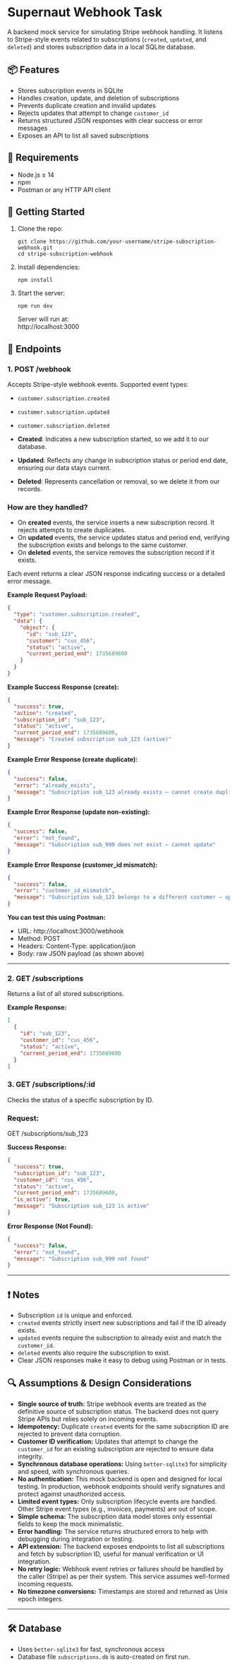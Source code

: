 # Supernaut Webhook Task

A backend mock service for simulating Stripe webhook handling. It listens to Stripe-style events related to subscriptions (`created`, `updated`, and `deleted`) and stores subscription data in a local SQLite database.

## 📦 Features

- Stores subscription events in SQLite
- Handles creation, update, and deletion of subscriptions
- Prevents duplicate creation and invalid updates
- Rejects updates that attempt to change `customer_id`
- Returns structured JSON responses with clear success or error messages
- Exposes an API to list all saved subscriptions

## 📌 Requirements

- Node.js ≥ 14
- npm
- Postman or any HTTP API client

## 🚀 Getting Started

1. Clone the repo:

   ```
   git clone https://github.com/your-username/stripe-subscription-webhook.git
   cd stripe-subscription-webhook
   ```

2. Install dependencies:

   ```
   npm install
   ```

3. Start the server:

   ```
   npm run dev
   ```

   Server will run at:  
   http://localhost:3000

## 📡 Endpoints

### 1. POST /webhook

Accepts Stripe-style webhook events. Supported event types:

- `customer.subscription.created`
- `customer.subscription.updated`
- `customer.subscription.deleted`

- **Created**: Indicates a new subscription started, so we add it to our database.
- **Updated**: Reflects any change in subscription status or period end date, ensuring our data stays current.
- **Deleted**: Represents cancellation or removal, so we delete it from our records.

### How are they handled?

- On **created** events, the service inserts a new subscription record. It rejects attempts to create duplicates.
- On **updated** events, the service updates status and period end, verifying the subscription exists and belongs to the same customer.
- On **deleted** events, the service removes the subscription record if it exists.

Each event returns a clear JSON response indicating success or a detailed error message.

**Example Request Payload:**

```json
{
  "type": "customer.subscription.created",
  "data": {
    "object": {
      "id": "sub_123",
      "customer": "cus_456",
      "status": "active",
      "current_period_end": 1735689600
    }
  }
}
```

**Example Success Response (create):**

```json
{
  "success": true,
  "action": "created",
  "subscription_id": "sub_123",
  "status": "active",
  "current_period_end": 1735689600,
  "message": "Created subscription sub_123 (active)"
}
```

**Example Error Response (create duplicate):**

```json
{
  "success": false,
  "error": "already_exists",
  "message": "Subscription sub_123 already exists — cannot create duplicate"
}
```

**Example Error Response (update non-existing):**

```json
{
  "success": false,
  "error": "not_found",
  "message": "Subscription sub_999 does not exist — cannot update"
}
```

**Example Error Response (customer_id mismatch):**

```json
{
  "success": false,
  "error": "customer_id_mismatch",
  "message": "Subscription sub_123 belongs to a different customer — update rejected"
}
```

**You can test this using Postman:**

- URL: http://localhost:3000/webhook
- Method: POST
- Headers: Content-Type: application/json
- Body: raw JSON payload (as shown above)

---

### 2. GET /subscriptions

Returns a list of all stored subscriptions.

**Example Response:**

```json
[
  {
    "id": "sub_123",
    "customer_id": "cus_456",
    "status": "active",
    "current_period_end": 1735689600
  }
]
```

### 3. GET /subscriptions/:id

Checks the status of a specific subscription by ID.

### Request:

GET /subscriptions/sub_123

**Success Response:**

```json
{
  "success": true,
  "subscription_id": "sub_123",
  "customer_id": "cus_456",
  "status": "active",
  "current_period_end": 1735689600,
  "is_active": true,
  "message": "Subscription sub_123 is active"
}
```

**Error Response (Not Found):**

```json
{
  "success": false,
  "error": "not_found",
  "message": "Subscription sub_999 not found"
}
```

---

## ❗ Notes

- Subscription `id` is unique and enforced.
- `created` events strictly insert new subscriptions and fail if the ID already exists.
- `updated` events require the subscription to already exist and match the `customer_id`.
- `deleted` events also require the subscription to exist.
- Clear JSON responses make it easy to debug using Postman or in tests.

## 🔍 Assumptions & Design Considerations

- **Single source of truth:** Stripe webhook events are treated as the definitive source of subscription status. The backend does not query Stripe APIs but relies solely on incoming events.
- **Idempotency:** Duplicate `created` events for the same subscription ID are rejected to prevent data corruption.
- **Customer ID verification:** Updates that attempt to change the `customer_id` for an existing subscription are rejected to ensure data integrity.
- **Synchronous database operations:** Using `better-sqlite3` for simplicity and speed, with synchronous queries.
- **No authentication:** This mock backend is open and designed for local testing. In production, webhook endpoints should verify signatures and protect against unauthorized access.
- **Limited event types:** Only subscription lifecycle events are handled. Other Stripe event types (e.g., invoices, payments) are out of scope.
- **Simple schema:** The subscription data model stores only essential fields to keep the mock minimalistic.
- **Error handling:** The service returns structured errors to help with debugging during integration or testing.
- **API extension:** The backend exposes endpoints to list all subscriptions and fetch by subscription ID, useful for manual verification or UI integration.
- **No retry logic:** Webhook event retries or failures should be handled by the caller (Stripe) as per their system. This service assumes well-formed incoming requests.
- **No timezone conversions:** Timestamps are stored and returned as Unix epoch integers.

---

## 🛠 Database

- Uses `better-sqlite3` for fast, synchronous access
- Database file `subscriptions.db` is auto-created on first run.
